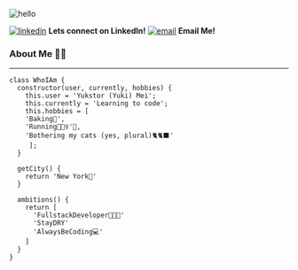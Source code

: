 ![hello](https://img.icons8.com/doodle/150/000000/hello--v1.png)

[![linkedin](https://img.icons8.com/clouds/60/000000/linkedin.png)][1] **Lets connect on LinkedIn!**
[![email](https://img.icons8.com/clouds/60/000000/new-post.png)][2] **Email Me!**

### About Me 👋🏼
---
```
class WhoIAm {
  constructor(user, currently, hobbies) {
    this.user = 'Yukstor (Yuki) Mei';
    this.currently = 'Learning to code';
    this.hobbies = [
	'Baking🍰',
	'Running🏃🏻‍♀️'💨,
	'Bothering my cats (yes, plural)🐈🐈‍⬛'
     ];
  }
  
  getCity() {
    return 'New York🗽'
  }
  
  ambitions() {
    return [
      'FullstackDeveloper👩🏻‍💻'
      'StayDRY'
      'AlwaysBeCoding💻'
    ]
  }  
}
```
   
[1]: https://www.linkedin.com/in/yukstor-mei/
[2]: mailto:yukstormei@gmail.com

